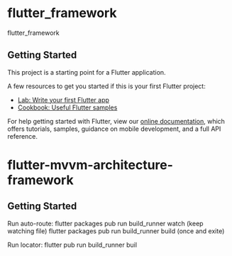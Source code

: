 # flutter_framework

flutter_framework

## Getting Started

This project is a starting point for a Flutter application.

A few resources to get you started if this is your first Flutter project:

- [Lab: Write your first Flutter app](https://flutter.dev/docs/get-started/codelab)
- [Cookbook: Useful Flutter samples](https://flutter.dev/docs/cookbook)

For help getting started with Flutter, view our
[online documentation](https://flutter.dev/docs), which offers tutorials,
samples, guidance on mobile development, and a full API reference.
# flutter-mvvm-architecture-framework


## Getting Started
Run auto-route: 
flutter packages pub run build_runner watch (keep watching file)
flutter packages pub run build_runner build (once and exite)
  
Run locator: flutter pub run build_runner buil
